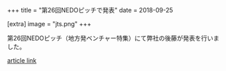 +++
title = "第26回NEDOピッチで発表"
date = 2018-09-25

[extra]
image = "jts.png"
+++

第26回NEDOピッチ（地方発ベンチャー特集）にて弊社の後藤が発表を行いました。

[article link](https://www.youtube.com/watch?v=Zt_zESlPNQ4)
